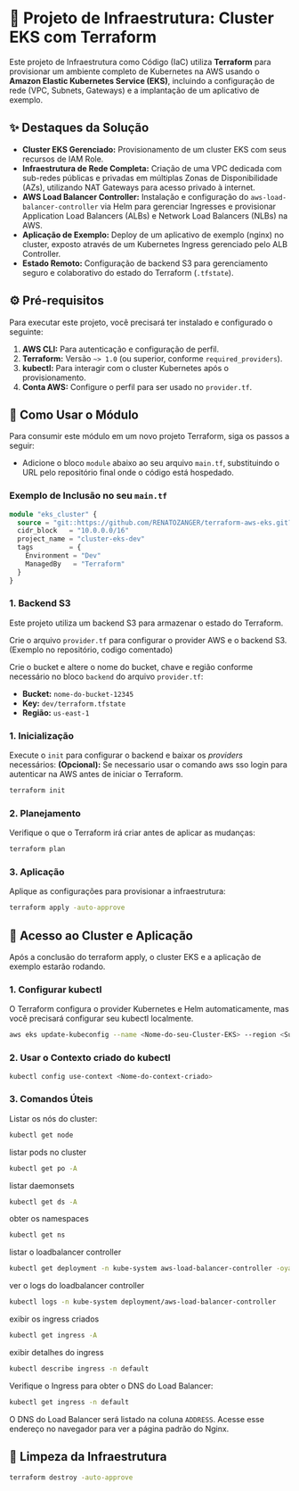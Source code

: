 # 🚀 Projeto de Infraestrutura: Cluster EKS com Terraform

Este projeto de Infraestrutura como Código (IaC) utiliza **Terraform** para provisionar um ambiente completo de Kubernetes na AWS usando o **Amazon Elastic Kubernetes Service (EKS)**, incluindo a configuração de rede (VPC, Subnets, Gateways) e a implantação de um aplicativo de exemplo.

## ✨ Destaques da Solução

* **Cluster EKS Gerenciado:** Provisionamento de um cluster EKS com seus recursos de IAM Role.
* **Infraestrutura de Rede Completa:** Criação de uma VPC dedicada com sub-redes públicas e privadas em múltiplas Zonas de Disponibilidade (AZs), utilizando NAT Gateways para acesso privado à internet.
* **AWS Load Balancer Controller:** Instalação e configuração do `aws-load-balancer-controller` via Helm para gerenciar Ingresses e provisionar Application Load Balancers (ALBs) e Network Load Balancers (NLBs) na AWS.
* **Aplicação de Exemplo:** Deploy de um aplicativo de exemplo (nginx) no cluster, exposto através de um Kubernetes Ingress gerenciado pelo ALB Controller.
* **Estado Remoto:** Configuração de backend S3 para gerenciamento seguro e colaborativo do estado do Terraform (`.tfstate`).

## ⚙️ Pré-requisitos

Para executar este projeto, você precisará ter instalado e configurado o seguinte:

1.  **AWS CLI:** Para autenticação e configuração de perfil.
2.  **Terraform:** Versão `~> 1.0` (ou superior, conforme `required_providers`).
3.  **kubectl:** Para interagir com o cluster Kubernetes após o provisionamento.
4.  **Conta AWS:** Configure o perfil para ser usado no `provider.tf`.

## 🚀 Como Usar o Módulo

Para consumir este módulo em um novo projeto Terraform, siga os passos a seguir: 

- Adicione o bloco `module` abaixo ao seu arquivo `main.tf`, substituindo o URL pelo repositório final onde o código está hospedado.

### Exemplo de Inclusão no seu `main.tf`

```terraform
module "eks_cluster" {
  source = "git::https://github.com/RENATOZANGER/terraform-aws-eks.git?ref=main"
  cidr_block   = "10.0.0.0/16"
  project_name = "cluster-eks-dev"
  tags         = {
    Environment = "Dev"
    ManagedBy   = "Terraform"
  }
}
```

### 1. Backend S3

Este projeto utiliza um backend S3 para armazenar o estado do Terraform. 

Crie o arquivo `provider.tf` para configurar o provider AWS e o backend S3.(Exemplo no repositório, codigo comentado)

Crie o bucket e altere o nome do bucket, chave e região conforme necessário no bloco `backend` do arquivo `provider.tf`:

* **Bucket:** `nome-do-bucket-12345`
* **Key:** `dev/terraform.tfstate`
* **Região:** `us-east-1`


### 1. Inicialização

Execute o `init` para configurar o backend e baixar os *providers* necessários:
**(Opcional):** Se necessario usar o comando aws sso login para autenticar na AWS antes de iniciar o Terraform.

```bash
terraform init
```

### 2. Planejamento

Verifique o que o Terraform irá criar antes de aplicar as mudanças:

```bash
terraform plan
```

### 3. Aplicação

Aplique as configurações para provisionar a infraestrutura:

```bash
terraform apply -auto-approve
```

## 🔗 Acesso ao Cluster e Aplicação

Após a conclusão do terraform apply, o cluster EKS e a aplicação de exemplo estarão rodando.

### 1. Configurar kubectl
O Terraform configura o provider Kubernetes e Helm automaticamente, mas você precisará configurar seu kubectl localmente.

```bash
aws eks update-kubeconfig --name <Nome-do-seu-Cluster-EKS> --region <Sua-Região-AWS>
```

### 2. Usar o Contexto criado do kubectl

```bash
kubectl config use-context <Nome-do-context-criado>
```

### 3. Comandos Úteis
Listar os nós do cluster:
```bash
kubectl get node
```
listar pods no cluster
```bash
kubectl get po -A
```

listar daemonsets
```bash
kubectl get ds -A
```

obter os namespaces
```bash
kubectl get ns
```

listar o loadbalancer controller
```bash
kubectl get deployment -n kube-system aws-load-balancer-controller -oyaml
```

ver o logs do loadbalancer controller
```bash
kubectl logs -n kube-system deployment/aws-load-balancer-controller
```

exibir os ingress criados
```bash
kubectl get ingress -A
```

exibir detalhes do ingress
```bash
kubectl describe ingress -n default
```

Verifique o Ingress para obter o DNS do Load Balancer:

```bash
kubectl get ingress -n default
```
O DNS do Load Balancer será listado na coluna `ADDRESS`. Acesse esse endereço no navegador para ver a página padrão do Nginx.

## 🧹 Limpeza da Infraestrutura
```bash
terraform destroy -auto-approve
```
